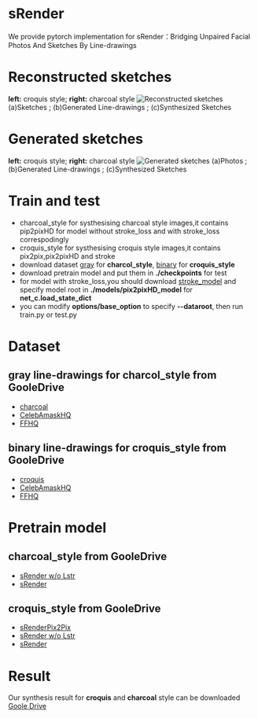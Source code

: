 # sRender
We provide pytorch implementation for sRender：Bridging Unpaired Facial Photos And Sketches By Line-drawings
# Reconstructed sketches 
**left:** croquis style; **right:** charcoal style
![Reconstructed sketches](https://github.com/an0nym0u5-hackerese/srender/blob/main/images/sketch2sketch.png)
(a)Sketches  ; (b)Generated Line-drawings ; (c)Synthesized Sketches
# Generated sketches
**left:** croquis style; **right:** charcoal style
![Generated sketches](https://github.com/an0nym0u5-hackerese/srender/blob/main/images/photo2sketch.png)
(a)Photos ; (b)Generated Line-drawings ; (c)Synthesized Sketches
# Train and test
* charcoal_style for systhesising charcoal style images,it contains pip2pixHD for model without stroke_loss and with stroke_loss correspodingly
* croquis_style for systhesising croquis style images,it contains pix2pix,pix2pixHD and stroke
* download dataset [gray](https://drive.google.com/drive/folders/1ZuRVlPwvtNtfkNIj-DIdi2kr-1kEcPhg?usp=sharing) for **charcol_style**, [binary](https://drive.google.com/drive/folders/1VBUBdGWz324dhCu8LRFU5qB0PqXxNQIJ?usp=sharing) for **croquis_style**
* download pretrain model and put them in **./checkpoints** for test
* for model with stroke_loss,you should download [stroke_model](https://drive.google.com/file/d/16gSERA3TbPVFyCvKGtNKtJrQaOsG8vmO/view?usp=sharing) and specify model root in
**./models/pix2pixHD_model** for **net_c.load_state_dict**
* you can modify **options/base_option** to specify **--dataroot**, then run train.py or test.py
# Dataset
## gray line-drawings for charcol_style from GooleDrive   
* [charcoal](https://drive.google.com/file/d/18MAVm-u0l4Rfh4Ct6bZRG1cNbKwQMgMt/view?usp=sharing)
* [CelebAmaskHQ](https://drive.google.com/file/d/16pOkZiaBrot9EeLvxBIqm_UTuI2GSjpA/view?usp=sharing)
* [FFHQ](https://drive.google.com/file/d/1mC0Vzf6TLD-77vtkzmfmVf3ZZXRlyOVb/view?usp=sharing)  
## binary line-drawings for croquis_style from GooleDrive    
* [croquis](https://drive.google.com/file/d/1EMzyVvJnYhmyBMnriymgfFd_WCaURfto/view?usp=sharing)
* [CelebAmaskHQ](https://drive.google.com/file/d/1euiF1197sOEa6_dM6qE4tPMt0V42Vn-6/view?usp=sharing)
* [FFHQ](https://drive.google.com/file/d/1uJQ5JGttXLfwmpH5LH0yH3bgs2oT7kTa/view?usp=sharing)  
# Pretrain model
## charcoal_style from GooleDrive   
* [sRender w/o Lstr](https://drive.google.com/file/d/1mwGiFpXfMlcUw-ksfsyVhUSKQWQJGC6p/view?usp=sharing)
* [sRender](https://drive.google.com/file/d/1tRNzj2WSwITltKNxusfizO868_bdZ6Zq/view?usp=sharing)  
## croquis_style from GooleDrive   
* [sRenderPix2Pix](https://drive.google.com/file/d/1GIRcc8q-plIXKxSDEug4UMXacB35w0G5/view?usp=sharing)
* [sRender w/o Lstr](https://drive.google.com/file/d/1JdVhJDVCcFQ1jtNfNy-Q05UL4IVqkqw3/view?usp=sharing)
* [sRender](https://drive.google.com/file/d/1E7nqNeiC8I-FWYhtvcZHNdt0-7hWVF5g/view?usp=sharing)  
# Result
Our synthesis result for **croquis** and **charcoal** style can be downloaded
[Goole Drive](https://drive.google.com/drive/folders/1rDEe1GhBuoPUKDlj6kflfG1FTR6Xhu4u?usp=sharing)
